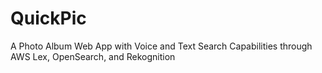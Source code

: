 # QuickPic
A Photo Album Web App with Voice and Text Search Capabilities through AWS Lex, OpenSearch, and Rekognition
